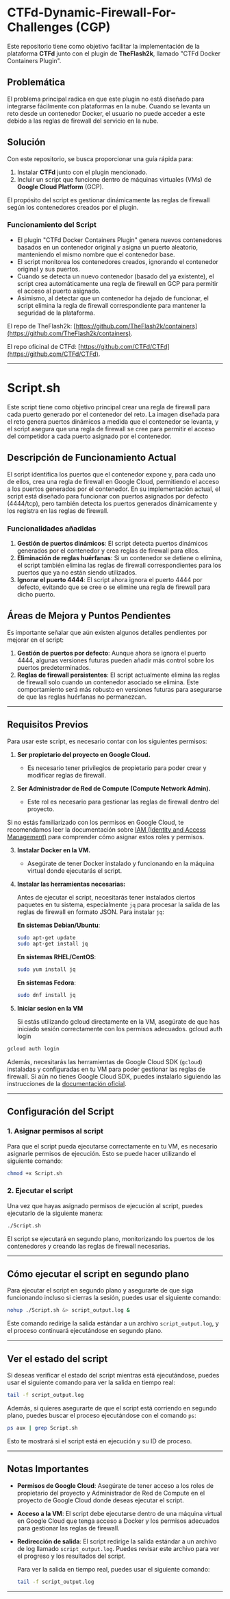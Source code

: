 # CTFd-Dynamic-Firewall-For-Challenges (CGP)

Este repositorio tiene como objetivo facilitar la implementación de la plataforma **CTFd** junto con el plugin de **TheFlash2k**, llamado "CTFd Docker Containers Plugin".  

## Problemática

El problema principal radica en que este plugin no está diseñado para integrarse fácilmente con plataformas en la nube. Cuando se levanta un reto desde un contenedor Docker, el usuario no puede acceder a este debido a las reglas de firewall del servicio en la nube.  

## Solución

Con este repositorio, se busca proporcionar una guía rápida para:  
1. Instalar **CTFd** junto con el plugin mencionado.  
2. Incluir un script que funcione dentro de máquinas virtuales (VMs) de **Google Cloud Platform** (GCP).  

El propósito del script es gestionar dinámicamente las reglas de firewall según los contenedores creados por el plugin.  

### Funcionamiento del Script

- El plugin "CTFd Docker Containers Plugin" genera nuevos contenedores basados en un contenedor original y asigna un puerto aleatorio, manteniendo el mismo nombre que el contenedor base.  
- El script monitorea los contenedores creados, ignorando el contenedor original y sus puertos.  
- Cuando se detecta un nuevo contenedor (basado del ya existente), el script crea automáticamente una regla de firewall en GCP para permitir el acceso al puerto asignado.  
- Asimismo, al detectar que un contenedor ha dejado de funcionar, el script elimina la regla de firewall correspondiente para mantener la seguridad de la plataforma.  


El repo de TheFlash2k: [https://github.com/TheFlash2k/containers](https://github.com/TheFlash2k/containers).

El repo oficinal de CTFd: [https://github.com/CTFd/CTFd](https://github.com/CTFd/CTFd).

---

# Script.sh

Este script tiene como objetivo principal crear una regla de firewall para cada puerto generado por el contenedor del reto. La imagen diseñada para el reto genera puertos dinámicos a medida que el contenedor se levanta, y el script asegura que una regla de firewall se cree para permitir el acceso del competidor a cada puerto asignado por el contenedor.

## Descripción de Funcionamiento Actual

El script identifica los puertos que el contenedor expone y, para cada uno de ellos, crea una regla de firewall en Google Cloud, permitiendo el acceso a los puertos generados por el contenedor. En su implementación actual, el script está diseñado para funcionar con puertos asignados por defecto (4444/tcp), pero también detecta los puertos generados dinámicamente y los registra en las reglas de firewall.

### Funcionalidades añadidas

1. **Gestión de puertos dinámicos**: El script detecta puertos dinámicos generados por el contenedor y crea reglas de firewall para ellos.
2. **Eliminación de reglas huérfanas**: Si un contenedor se detiene o elimina, el script también elimina las reglas de firewall correspondientes para los puertos que ya no están siendo utilizados.
3. **Ignorar el puerto 4444**: El script ahora ignora el puerto 4444 por defecto, evitando que se cree o se elimine una regla de firewall para dicho puerto.

## Áreas de Mejora y Puntos Pendientes

Es importante señalar que aún existen algunos detalles pendientes por mejorar en el script:

1. **Gestión de puertos por defecto**: Aunque ahora se ignora el puerto 4444, algunas versiones futuras pueden añadir más control sobre los puertos predeterminados.
2. **Reglas de firewall persistentes**: El script actualmente elimina las reglas de firewall solo cuando un contenedor asociado se elimina. Este comportamiento será más robusto en versiones futuras para asegurarse de que las reglas huérfanas no permanezcan.

---

## Requisitos Previos

Para usar este script, es necesario contar con los siguientes permisos:

1. **Ser propietario del proyecto en Google Cloud.**
   - Es necesario tener privilegios de propietario para poder crear y modificar reglas de firewall.
   
2. **Ser Administrador de Red de Compute (Compute Network Admin).**
   - Este rol es necesario para gestionar las reglas de firewall dentro del proyecto.

Si no estás familiarizado con los permisos en Google Cloud, te recomendamos leer la documentación sobre [IAM (Identity and Access Management)](https://cloud.google.com/iam) para comprender cómo asignar estos roles y permisos.

3. **Instalar Docker en la VM.**
   - Asegúrate de tener Docker instalado y funcionando en la máquina virtual donde ejecutarás el script.
   
4. **Instalar las herramientas necesarias:**

   Antes de ejecutar el script, necesitarás tener instalados ciertos paquetes en tu sistema, especialmente `jq` para procesar la salida de las reglas de firewall en formato JSON. Para instalar `jq`:

   **En sistemas Debian/Ubuntu**:
   ```bash
   sudo apt-get update
   sudo apt-get install jq
   ```

   **En sistemas RHEL/CentOS**:
   ```bash
   sudo yum install jq
   ```

   **En sistemas Fedora**:
   ```bash
   sudo dnf install jq
   ```
4. **Iniciar sesion en la VM**

   Si estás utilizando gcloud directamente en la VM, asegúrate de que has iniciado sesión correctamente con los permisos adecuados.
   gcloud auth login
  ```bash
gcloud auth login
  ```
   Además, necesitarás las herramientas de Google Cloud SDK (`gcloud`) instaladas y configuradas en tu VM para poder gestionar las reglas de firewall. Si aún no tienes Google Cloud SDK, puedes instalarlo siguiendo las instrucciones de la [documentación oficial](https://cloud.google.com/sdk/docs/install).

---

## Configuración del Script

### 1. Asignar permisos al script

Para que el script pueda ejecutarse correctamente en tu VM, es necesario asignarle permisos de ejecución. Esto se puede hacer utilizando el siguiente comando:

```bash
chmod +x Script.sh
```

### 2. Ejecutar el script

Una vez que hayas asignado permisos de ejecución al script, puedes ejecutarlo de la siguiente manera:

```bash
./Script.sh
```

El script se ejecutará en segundo plano, monitorizando los puertos de los contenedores y creando las reglas de firewall necesarias.

---

## Cómo ejecutar el script en segundo plano

Para ejecutar el script en segundo plano y asegurarte de que siga funcionando incluso si cierras la sesión, puedes usar el siguiente comando:

```bash
nohup ./Script.sh &> script_output.log &
```

Este comando redirige la salida estándar a un archivo `script_output.log`, y el proceso continuará ejecutándose en segundo plano.

---

## Ver el estado del script

Si deseas verificar el estado del script mientras está ejecutándose, puedes usar el siguiente comando para ver la salida en tiempo real:

```bash
tail -f script_output.log
```

Además, si quieres asegurarte de que el script está corriendo en segundo plano, puedes buscar el proceso ejecutándose con el comando `ps`:

```bash
ps aux | grep Script.sh
```

Esto te mostrará si el script está en ejecución y su ID de proceso.

---

## Notas Importantes

- **Permisos de Google Cloud**: Asegúrate de tener acceso a los roles de propietario del proyecto y Administrador de Red de Compute en el proyecto de Google Cloud donde deseas ejecutar el script.
  
- **Acceso a la VM**: El script debe ejecutarse dentro de una máquina virtual en Google Cloud que tenga acceso a Docker y los permisos adecuados para gestionar las reglas de firewall.

- **Redirección de salida**: El script redirige la salida estándar a un archivo de log llamado `script_output.log`. Puedes revisar este archivo para ver el progreso y los resultados del script.

    Para ver la salida en tiempo real, puedes usar el siguiente comando:

    ```bash
    tail -f script_output.log
    ```

---

